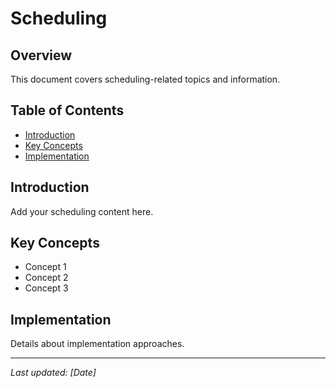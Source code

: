 # Scheduling

## Overview
This document covers scheduling-related topics and information.

## Table of Contents
- [Introduction](#introduction)
- [Key Concepts](#key-concepts)
- [Implementation](#implementation)

## Introduction
Add your scheduling content here.

## Key Concepts
- Concept 1
- Concept 2
- Concept 3

## Implementation
Details about implementation approaches.

---
*Last updated: [Date]* 